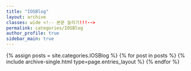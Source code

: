 ```yaml
---
title: "IOSBlog"
layout: archive
classes: wide <!-- 본문 늘리기!!!-->
permalink: categories/IOSBlog
author_profile: true
sidebar_main: true
---
```



{% assign posts = site.categories.IOSBlog %}
{% for post in posts %} {% include archive-single.html type=page.entries_layout %} {% endfor %}